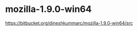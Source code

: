 mozilla-1.9.0-win64
===================

https://bitbucket.org/dineshkummarc/mozilla-1.9.0-win64/src